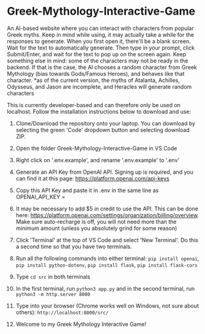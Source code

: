 # Greek-Mythology-Interactive-Game

An AI-based website where you can interact with characters from popular Greek myths.
Keep in mind while using, it may actually take a while for the responses to generate. When you first open it, there'll be a blank screen. Wait for the text to automatically generate. Then type in your prompt, click Submit/Enter, and wait for the text to pop up on the screen again.
Keep something else in mind: some of the characters may not be ready in the backend. If that is the case, the AI chooses a random character from Greek Mythology (bias towards Gods/Famous Heroes), and behaves like that character.
\*as of the current version, the myths of Atalanta, Achilles, Odysseus, and Jason are incomplete, and Heracles will generate random characters

This is currently developer-based and can therefore only be used on localhost. Follow the installation instructions below to download and use:

1. Clone/Download the repository onto your laptop. You can download by selecting the green 'Code' dropdown button and selecting download ZIP.

2. Open the folder Greek-Mythology-Interactive-Game in VS Code

3. Right click on '.env.example', and rename '.env.example' to '.env'

4. Generate an API Key from OpenAI API. Signing up is required, and you can find it at this page: https://platform.openai.com/api-keys

5. Copy this API Key and paste it in .env in the same line as OPENAI_API_KEY =

6. It may be necessary to add $5 in credit to use the API. This can be done here: https://platform.openai.com/settings/organization/billing/overview. Make sure auto-recharge is off, you will not need more than the minimum amount (unless you absolutely grind for some reason)

7. Click 'Terminal' at the top of VS Code and select 'New Terminal'. Do this a second time so that you have two terminals.

8. Run all the following commands into either terminal: `pip install openai`, `pip install python-dotenv`, `pip install flask`, `pip install flask-cors`

9. Type `cd src` in both terminals

10. In the first terminal, run `python3 app.py` and in the second terminal, run `python3 -m http.server 8000`

11. Type into your browser (Chrome works well on Windows, not sure about others): `http://localhost:8000/src/`

12. Welcome to my Greek Mythology Interactive Game!
